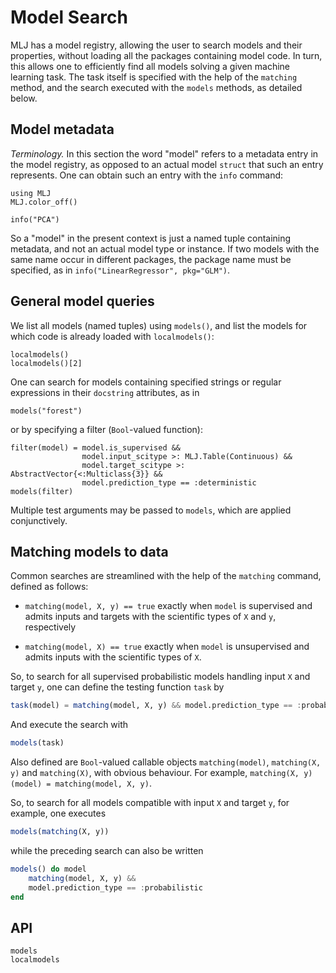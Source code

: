 # Model Search

MLJ has a model registry, allowing the user to search models and their
properties, without loading all the packages containing model code. In
turn, this allows one to efficiently find all models solving a given
machine learning task. The task itself is specified with the help of
the `matching` method, and the search executed with the `models`
methods, as detailed below.

## Model metadata

*Terminology.* In this section the word "model" refers to a metadata
entry in the model registry, as opposed to an actual model `struct`
that such an entry represents. One can obtain such an entry with the
`info` command:

```@setup tokai
using MLJ
MLJ.color_off()
```

```@repl tokai
info("PCA")
```

So a "model" in the present context is just a named tuple containing
metadata, and not an actual model type or instance. If two models with
the same name occur in different packages, the package name must be
specified, as in `info("LinearRegressor", pkg="GLM")`.


## General model queries

We list all models (named tuples) using `models()`, and list the models for which code is  already loaded with `localmodels()`:

```@repl tokai
localmodels()
localmodels()[2]
```

One can search for models containing specified strings or regular expressions in their `docstring` attributes, as in

```@repl tokai 
models("forest")
```

or by specifying a filter (`Bool`-valued function):

```@repl tokai
filter(model) = model.is_supervised &&
                model.input_scitype >: MLJ.Table(Continuous) &&
                model.target_scitype >: AbstractVector{<:Multiclass{3}} &&
                model.prediction_type == :deterministic
models(filter)
```

Multiple test arguments may be passed to `models`, which are applied
conjunctively.


## Matching models to data

Common searches are streamlined with the help of the `matching`
command, defined as follows:

- `matching(model, X, y) == true` exactly when `model` is supervised
   and admits inputs and targets with the scientific types of `X` and
   `y`, respectively

- `matching(model, X) == true` exactly when `model` is unsupervised
   and admits inputs with the scientific types of `X`.

So, to search for all supervised probabilistic models handling input
`X` and target `y`, one can define the testing function `task` by

```julia
task(model) = matching(model, X, y) && model.prediction_type == :probabilistic
```

And execute the search with

```julia
models(task)
```

Also defined are `Bool`-valued callable objects `matching(model)`,
`matching(X, y)` and `matching(X)`, with obvious behaviour. For example,
`matching(X, y)(model) = matching(model, X, y)`.

So, to search for all models compatible with input `X` and target `y`,
for example, one executes

```julia
models(matching(X, y))
```

while the preceding search can also be written

```julia
models() do model
    matching(model, X, y) &&
    model.prediction_type == :probabilistic
end
```

## API

```@docs
models
localmodels
```
